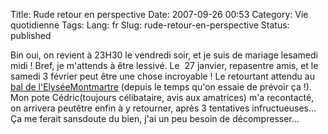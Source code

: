 Title: Rude retour en perspective
Date: 2007-09-26 00:53
Category: Vie quotidienne
Tags:
Lang: fr
Slug: rude-retour-en-perspective
Status: published

Bin oui, on revient à 23H30 le vendredi soir, et je suis de mariage lesamedi midi ! Bref, je m'attends à être lessivé. Le  27 janvier, repasentre amis, et le samedi 3 février peut être une chose incroyable ! Le retourtant attendu au [bal de l'ElyséeMontmartre](http://www.elyseemontmartre.com/) (depuis le temps qu'on essaie de prévoir ça !). Mon pote Cédric(toujours célibataire, avis aux amatrices) m'a recontacté, on arrivera peutêtre enfin à y retourner, après 3 tentatives infructueuses... Ça me ferait sansdoute du bien, j'ai un peu besoin de décompresser...
